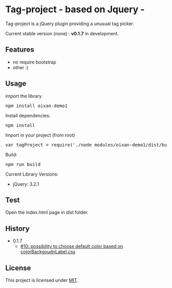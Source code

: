 # Tag-project  - based on Jquery -
Tag-project is a jQuery plugin providing a unusual tag picker.

Current stable version (none) : **v0.1.7** in development.

## Features
* no require bootstrap
* other :)

## Usage
import the library 
<pre>
npm install oixan-demo1
</pre>
Install dependencies:
<pre>
npm install
</pre>
Import in your project (from root)
<pre>
var tagProject = require('./node_modules/oixan-demo1/dist/bundle.js');
</pre>
Build:
<pre>
npm run build
</pre>
Current Library Versions:

- jQuery: 3.2.1

## Test
Open the index.html page in dist folder.

## History
- 0.1.7
  -  [#10: possibility to choose default color based on colorBackgoudnLabel.css ]()

## License
This project is licensed under [MIT](https://github.com/oixan/tag-project/blob/master/LICENSE "Read more about the MIT license").